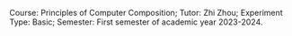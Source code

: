 Course: Principles of Computer Composition;
Tutor: Zhi Zhou;
Experiment Type: Basic;
Semester: First semester of academic year 2023-2024.
